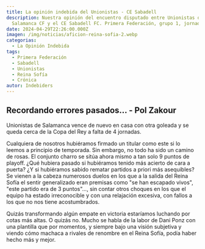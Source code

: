 ```yaml
---
title: La opinión indebida del Unionistas - CE Sabadell
description: Nuestra opinión del encuentro disputado entre Unionistas de
  Salamanca CF y el CE Sabadell FC. Primera Federación, grupo 1, jornada 34.
date: 2024-04-29T22:26:00.000Z
imagen: /img/noticias/aficion-reina-sofia-2.webp
categorias:
  - La Opinión Indebida
tags:
  - Primera Federación
  - Sabadell
  - Unionistas
  - Reina Sofía
  - Crónica
autor: Indebiders
---
```

## Recordando errores pasados... - Pol Zakour

Unionistas de Salamanca vence de nuevo en casa con otra goleada y se queda cerca de la Copa del Rey a falta de 4 jornadas.

Cualquiera de nosotros hubiéramos firmado un titular como este si lo leemos a principio de temporada. Sin embargo, no todo ha sido un camino de rosas. El conjunto charro se sitúa ahora mismo a tan solo 9 puntos de playoff. ¿Qué hubiera pasado si hubiéramos tenido más acierto de cara a puerta? ¿Y si hubiéramos sabido rematar partidos a priori más asequibles? Se vienen a la cabeza numerosos duelos en los que a la salida del Reina Sofía  el sentir generalizado eran premisas como "se han escapado vivos", "este partido era de 3 puntos"..., sin contar otros choques en los que el equipo ha estado irreconocible y con una relajación excesiva, con fallos a los que no nos tiene acostumbrados.

Quizás transformando algún empate en victoria estaríamos luchando por cotas más altas. O quizás no. Mucho se habla de la labor de Dani Ponz con una plantilla que por momentos, y siempre bajo una visión subjetiva y viendo cómo machaca a rivales de renombre en el Reina Sofía, podía haber hecho más y mejor.
